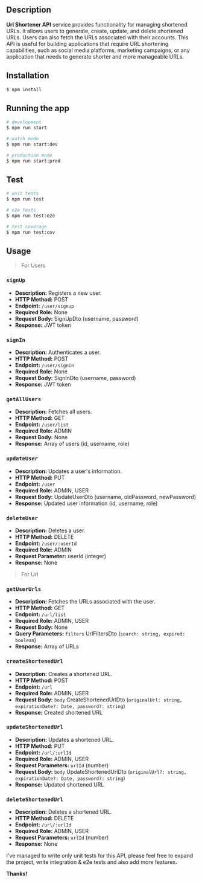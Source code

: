 ## Description

**Url Shortener API** service provides functionality for managing shortened URLs. It allows users to generate, create, update, and delete shortened URLs. Users can also fetch the URLs associated with their accounts. This API is useful for building applications that require URL shortening capabilities, such as social media platforms, marketing campaigns, or any application that needs to generate shorter and more manageable URLs.

## Installation

```bash
$ npm install
```

## Running the app

```bash
# development
$ npm run start

# watch mode
$ npm run start:dev

# production mode
$ npm run start:prod
```

## Test

```bash
# unit tests
$ npm run test

# e2e tests
$ npm run test:e2e

# test coverage
$ npm run test:cov
```

## Usage

> For Users

### `signUp`

- **Description:** Registers a new user.
- **HTTP Method:** POST
- **Endpoint:** `/user/signup`
- **Required Role:** None
- **Request Body:** SignUpDto (username, password)
- **Response:** JWT token

### `signIn`

- **Description:** Authenticates a user.
- **HTTP Method:** POST
- **Endpoint:** `/user/signin`
- **Required Role:** None
- **Request Body:** SignInDto (username, password)
- **Response:** JWT token

### `getAllUsers`

- **Description:** Fetches all users.
- **HTTP Method:** GET
- **Endpoint:** `/user/list`
- **Required Role:** ADMIN
- **Request Body:** None
- **Response:** Array of users (id, username, role)

### `updateUser`

- **Description:** Updates a user's information.
- **HTTP Method:** PUT
- **Endpoint:** `/user`
- **Required Role:** ADMIN, USER
- **Request Body:** UpdateUserDto (username, oldPassword, newPassword)
- **Response:** Updated user information (id, username, role)

### `deleteUser`

- **Description:** Deletes a user.
- **HTTP Method:** DELETE
- **Endpoint:** `/user/:userId`
- **Required Role:** ADMIN
- **Request Parameter:** userId (integer)
- **Response:** None

> For Url

### `getUserUrls`

- **Description:** Fetches the URLs associated with the user.
- **HTTP Method:** GET
- **Endpoint:** `/url/list`
- **Required Role:** ADMIN, USER
- **Request Body:** None
- **Query Parameters:** `filters` UrlFiltersDto (`search: string, expired: boolean`)
- **Response:** Array of URLs

### `createShortenedUrl`

- **Description:** Creates a shortened URL.
- **HTTP Method:** POST
- **Endpoint:** `/url`
- **Required Role:** ADMIN, USER
- **Request Body:** `body` CreateShortenedUrlDto (`originalUrl: string, expirationDate?: Date, password?: string`)
- **Response:** Created shortened URL

### `updateShortenedUrl`

- **Description:** Updates a shortened URL.
- **HTTP Method:** PUT
- **Endpoint:** `/url/:urlId`
- **Required Role:** ADMIN, USER
- **Request Parameters:** `urlId` (number)
- **Request Body:** `body` UpdateShortenedUrlDto (`originalUrl?: string, expirationDate?: Date, password?: string`)
- **Response:** Updated shortened URL

### `deleteShortenedUrl`

- **Description:** Deletes a shortened URL.
- **HTTP Method:** DELETE
- **Endpoint:** `/url/:urlId`
- **Required Role:** ADMIN, USER
- **Request Parameters:** `urlId` (number)
- **Response:** None

I've managed to write only unit tests for this API, please feel free to expand the project, write integration & e2e tests and also add more features.

**Thanks!**
